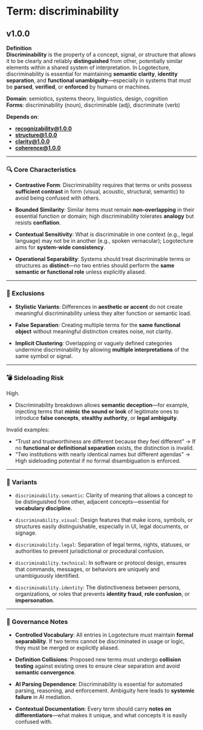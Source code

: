 # Term: discriminability

## v1.0.0

**Definition**  
**Discriminability** is the property of a concept, signal, or structure that allows it to be clearly and reliably **distinguished** from other, potentially similar elements within a shared system of interpretation. In Logotecture, discriminability is essential for maintaining **semantic clarity**, **identity separation**, and **functional unambiguity**—especially in systems that must be **parsed**, **verified**, or **enforced** by humans or machines.

**Domain**: semiotics, systems theory, linguistics, design, cognition  
**Forms**: discriminability (noun), discriminable (adj), discriminate (verb)

**Depends on**:  
- **recognizability@1.0.0**  
- **structure@1.0.0**  
- **clarity@1.0.0**  
- **coherence@1.0.0**

---

### 🔍 Core Characteristics

- **Contrastive Form**: Discriminability requires that terms or units possess **sufficient contrast** in form (visual, acoustic, structural, semantic) to avoid being confused with others.

- **Bounded Similarity**: Similar items must remain **non-overlapping** in their essential function or domain; high discriminability tolerates **analogy** but resists **conflation**.

- **Contextual Sensitivity**: What is discriminable in one context (e.g., legal language) may not be in another (e.g., spoken vernacular); Logotecture aims for **system-wide consistency**.

- **Operational Separability**: Systems should treat discriminable terms or structures as **distinct**—no two entries should perform the **same semantic or functional role** unless explicitly aliased.

---

### 🚧 Exclusions

- **Stylistic Variants**: Differences in **aesthetic or accent** do not create meaningful discriminability unless they alter function or semantic load.

- **False Separation**: Creating multiple terms for the **same functional object** without meaningful distinction creates noise, not clarity.

- **Implicit Clustering**: Overlapping or vaguely defined categories undermine discriminability by allowing **multiple interpretations** of the same symbol or signal.

---

### 💣 Sideloading Risk

High.  
- Discriminability breakdown allows **semantic deception**—for example, injecting terms that **mimic the sound or look** of legitimate ones to introduce **false concepts**, **stealthy authority**, or **legal ambiguity**.

Invalid examples:
- “Trust and trustworthiness are different because they feel different” → If no **functional or definitional separation** exists, the distinction is invalid.
- “Two institutions with nearly identical names but different agendas” → High sideloading potential if no formal disambiguation is enforced.

---

### 🔁 Variants

- `discriminability.semantic`: Clarity of meaning that allows a concept to be distinguished from other, adjacent concepts—essential for **vocabulary discipline**.

- `discriminability.visual`: Design features that make icons, symbols, or structures easily distinguishable, especially in UI, legal documents, or signage.

- `discriminability.legal`: Separation of legal terms, rights, statuses, or authorities to prevent jurisdictional or procedural confusion.

- `discriminability.technical`: In software or protocol design, ensures that commands, messages, or behaviors are uniquely and unambiguously identified.

- `discriminability.identity`: The distinctiveness between persons, organizations, or roles that prevents **identity fraud**, **role confusion**, or **impersonation**.

---

### 🔐 Governance Notes

- **Controlled Vocabulary**: All entries in Logotecture must maintain **formal separability**. If two terms cannot be discriminated in usage or logic, they must be merged or explicitly aliased.

- **Definition Collisions**: Proposed new terms must undergo **collision testing** against existing ones to ensure clear separation and avoid **semantic convergence**.

- **AI Parsing Dependence**: Discriminability is essential for automated parsing, reasoning, and enforcement. Ambiguity here leads to **systemic failure** in AI mediation.

- **Contextual Documentation**: Every term should carry **notes on differentiators**—what makes it unique, and what concepts it is easily confused with.
